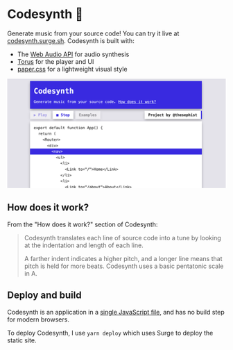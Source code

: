 # Codesynth 🎹

Generate music from your source code! You can try it live at [codesynth.surge.sh](https://codesynth.surge.sh). Codesynth is built with:

- The [Web Audio API](https://developer.mozilla.org/en-US/docs/Web/API/Web_Audio_API) for audio synthesis
- [Torus](https://github.com/thesephist/torus) for the player and UI
- [paper.css](https://github.com/thesephist/paper.css) for a lightweight visual style

![Codesynth screenshot](static/img/screenshot.png)

## How does it work?

From the "How does it work?" section of Codesynth:

>Codesynth translates each line of source code into a tune by looking at the indentation and length of each line.
>
>A farther indent indicates a higher pitch, and a longer line means that pitch is held for more beats. Codesynth uses a basic pentatonic scale in A.

## Deploy and build

Codesynth is an application in a [single JavaScript file](static/js/main.js), and has no build step for modern browsers.

To deploy Codesynth, I use `yarn deploy` which uses Surge to deploy the static site.
